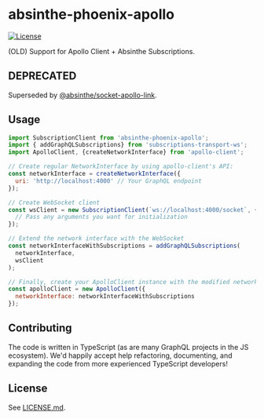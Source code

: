 # absinthe-phoenix-apollo

[![License](https://img.shields.io/badge/License-MIT-blue.svg)](https://opensource.org/licenses/MIT)

(OLD) Support for Apollo Client + Absinthe Subscriptions.

## DEPRECATED

Superseded by [@absinthe/socket-apollo-link](https://github.com/absinthe-graphql/absinthe-socket/tree/master/packages/socket-apollo-link).

## Usage

```javascript
import SubscriptionClient from 'absinthe-phoenix-apollo';
import { addGraphQLSubscriptions} from 'subscriptions-transport-ws';
import ApolloClient, {createNetworkInterface} from 'apollo-client';

// Create regular NetworkInterface by using apollo-client's API:
const networkInterface = createNetworkInterface({
  uri: 'http://localhost:4000' // Your GraphQL endpoint
});

// Create WebSocket client
const wsClient = new SubscriptionClient(`ws://localhost:4000/socket`, {
  // Pass any arguments you want for initialization
});

// Extend the network interface with the WebSocket
const networkInterfaceWithSubscriptions = addGraphQLSubscriptions(
  networkInterface,
  wsClient
);

// Finally, create your ApolloClient instance with the modified network interface
const apolloClient = new ApolloClient({
  networkInterface: networkInterfaceWithSubscriptions
});
```

## Contributing

The code is written in TypeScript (as are many GraphQL projects in the JS
ecosystem). We'd happily accept help refactoring, documenting, and expanding the
code from more experienced TypeScript developers!

## License

See [LICENSE.md](./LICENSE.md).

